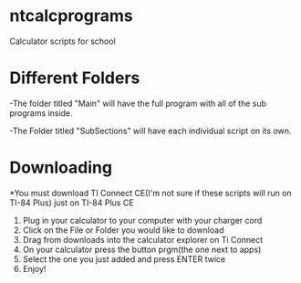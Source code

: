 # ntcalcprograms
Calculator scripts for school

# Different Folders
-The folder titled "Main" will have the full program with all of the sub programs inside.

-The Folder titled "SubSections" will have each individual script on its own.

# Downloading
*You must download TI Connect CE(I'm not sure if these scripts will run on TI-84 Plus)
just on TI-84 Plus CE

1. Plug in your calculator to your computer with your charger cord
2. Click on the File or Folder you would like to download
3. Drag from downloads into the calculator explorer on Ti Connect
4. On your calculator press the button prgm(the one next to apps)
5. Select the one you just added and press ENTER twice
6. Enjoy!

